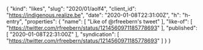 {
  "kind": "likes",
  "slug": "2020/01/aolf4",
  "client_id": "https://indigenous.realize.be",
  "date": "2020-01-08T22:31:00Z",
  "h": "h-entry",
  "properties": {
    "name": [
      "Like of @rfreebern's tweet"
    ],
    "like-of": [
      "https://twitter.com/rfreebern/status/1214560971185778693"
    ],
    "published": [
      "2020-01-08T22:31:00Z"
    ],
    "syndication": [
      "https://twitter.com/rfreebern/status/1214560971185778693"
    ]
  }
}
